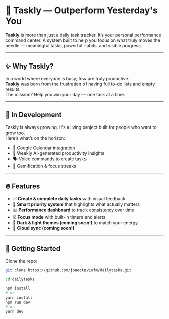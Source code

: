 # 🚀 Taskly — Outperform Yesterday's You


**Taskly** is more than just a daily task tracker. It’s your personal performance command center. A system built to help you focus on what truly moves the needle — meaningful tasks, powerful habits, and visible progress.

---

## ✨ Why Taskly?

In a world where everyone is busy, few are truly productive.  
**Taskly** was born from the frustration of having full to-do lists and empty results.  
The mission? Help you win your day — one task at a time.

---

## 🧪 In Development

Taskly is always growing. It's a living project built for people who want to grow too.  
Here’s what’s on the horizon:

- 🧩 Google Calendar integration  
- 🧠 Weekly AI-generated productivity insights  
- 🗣️ Voice commands to create tasks  
- 🎯 Gamification & focus streaks

---

## 🔥 Features

- ✅ **Create & complete daily tasks** with visual feedback  
- 🧠 **Smart priority system** that highlights what actually matters  
- 📊 **Performance dashboard** to track consistency over time  
- ⏰ **Focus mode** with built-in timers and alerts  
- 🌙 **Dark & light themes (coming soon!)** to match your energy  
- 🔄 **Cloud sync (coming soon!)**

---

## 🚀 Getting Started

Clone the repo:

```bash
git clone https://github.com/joaootaviofm/dailytasks.git

cd dailytasks

npm install
# or
yarn install
npm run dev
# or
yarn dev
```